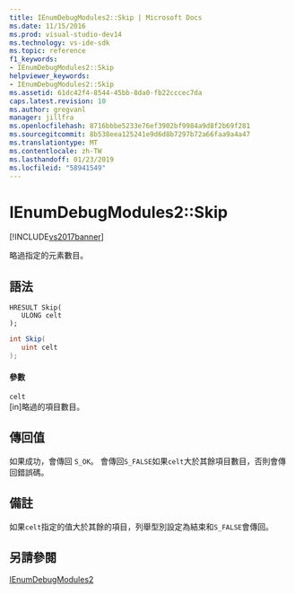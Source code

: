 ```yaml
---
title: IEnumDebugModules2::Skip | Microsoft Docs
ms.date: 11/15/2016
ms.prod: visual-studio-dev14
ms.technology: vs-ide-sdk
ms.topic: reference
f1_keywords:
- IEnumDebugModules2::Skip
helpviewer_keywords:
- IEnumDebugModules2::Skip
ms.assetid: 61dc42f4-8544-45bb-8da0-fb22cccec7da
caps.latest.revision: 10
ms.author: gregvanl
manager: jillfra
ms.openlocfilehash: 8716bbbe5233e76ef3902bf9984a9d8f2b69f281
ms.sourcegitcommit: 8b538eea125241e9d6d8b7297b72a66faa9a4a47
ms.translationtype: MT
ms.contentlocale: zh-TW
ms.lasthandoff: 01/23/2019
ms.locfileid: "58941549"
---
```

# <a name="ienumdebugmodules2skip"></a>IEnumDebugModules2::Skip
[!INCLUDE[vs2017banner](../../../includes/vs2017banner.md)]

略過指定的元素數目。  
  
## <a name="syntax"></a>語法  
  
```cpp#  
HRESULT Skip(  
   ULONG celt  
);  
```  
  
```csharp  
int Skip(  
   uint celt  
);  
```  
  
#### <a name="parameters"></a>參數  
 `celt`  
 [in]略過的項目數目。  
  
## <a name="return-value"></a>傳回值  
 如果成功，會傳回 `S_OK`。 會傳回`S_FALSE`如果`celt`大於其餘項目數目，否則會傳回錯誤碼。  
  
## <a name="remarks"></a>備註  
 如果`celt`指定的值大於其餘的項目，列舉型別設定為結束和`S_FALSE`會傳回。  
  
## <a name="see-also"></a>另請參閱  
 [IEnumDebugModules2](../../../extensibility/debugger/reference/ienumdebugmodules2.md)
